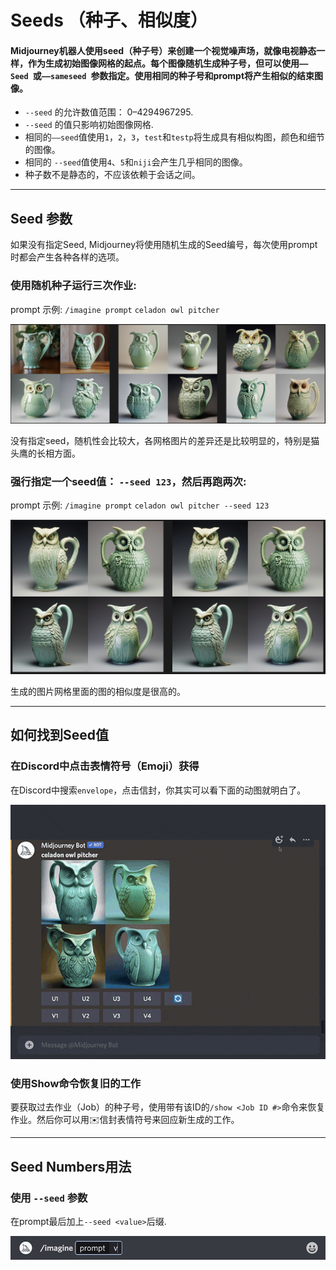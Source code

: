 # Seeds （种子、相似度）



#### Midjourney机器人使用seed（种子号）来创建一个视觉噪声场，就像电视静态一样，作为生成初始图像网格的起点。每个图像随机生成种子号，但可以使用`——Seed `或`——sameseed `参数指定。使用相同的种子号和prompt将产生相似的结束图像。

- `--seed` 的允许数值范围： 0–4294967295.
- `--seed` 的值只影响初始图像网格.
- 相同的`——seed`值使用`1`，`2`，`3`，`test`和`testp`将生成具有相似构图，颜色和细节的图像。
- 相同的 `--seed`值使用`4`、`5`和`niji`会产生几乎相同的图像。
- 种子数不是静态的，不应该依赖于会话之间。

------

## Seed 参数

如果没有指定Seed, Midjourney将使用随机生成的Seed编号，每次使用prompt时都会产生各种各样的选项。



### 使用随机种子运行三次作业:

prompt 示例: `/imagine prompt` `celadon owl pitcher`

![image-20230604000911780](../images/base/seed/image-20230604000911780.png)

没有指定seed，随机性会比较大，各网格图片的差异还是比较明显的，特别是猫头鹰的长相方面。



### 强行指定一个seed值： `--seed 123`，然后再跑两次:

prompt 示例: `/imagine prompt` `celadon owl pitcher --seed 123`

![image-20230604001131417](../images/base/seed/image-20230604001131417.png)

生成的图片网格里面的图的相似度是很高的。



------

## 如何找到Seed值

### 在Discord中点击表情符号（Emoji）获得

在Discord中搜索`envelope`，点击信封，你其实可以看下面的动图就明白了。

![Animated Gif showing how to use the Emoji React with an Envelope in Discord to find a Job's seed number](../images/base/seed/MJ_JobID_EmojiReact.gif)



### 使用Show命令恢复旧的工作

要获取过去作业（Job）的种子号，使用带有该ID的` /show <Job ID #> `命令来恢复作业。然后你可以用✉️信封表情符号来回应新生成的工作。

------

## Seed Numbers用法

### 使用 `--seed` 参数

在prompt最后加上`--seed <value>`后缀.

![Animated Gif showing how the Midjourney Seed parameter is typed](../images/base/seed/MJ_Seed_Gif.gif)